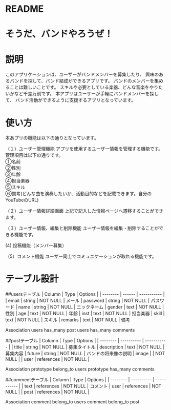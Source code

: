 # README

# そうだ、バンドやろうぜ！

# 説明
このアプリケーションは、ユーザーがバンドメンバーを募集したり、
興味のあるバンドを探して、バンド結成ができるアプリです。
バンドのメンバーを集めることは難しいことです。
スキルや必要としている楽器、どんな音楽をやりたいかなど千差万別です。
本アプリはユーザーが手軽にバンドメンバーを探して、
バンド活動ができるように支援するアプリとなっています。


# 使い方
本あプリの機能は以下の通りとなっています。

（１）ユーザー管理機能
 アプリを使用するユーザー情報を管理する機能です。管理項目は以下の通りです。
 <br>
 ①名前
 <br>
 ②性別
 <br>
 ③年齢
 <br>
 ④担当楽器
 <br>
 ⑤スキル
 <br>
 ⑥備考(どんな曲を演奏したいか、活動目的などを記載できます。自分のYouTubeのURL)
 
（２）ユーザー情報詳細画面
 上記で記入した情報ページへ遷移することができます。

（３）ユーザー情報、編集と削除機能
 ユーザー情報を編集・削除することができる機能です。

(4) 投稿機能（メンバー募集）

（5）コメント機能
 ユーザー同士でコミュニケーションが取れる機能です。


# テーブル設計

##usersテーブル
| Column    | Type   | Options     |
| --------  | ------ | ----------- |
| email     | string | NOT NULL    | メール
| password  | string | NOT NULL    | パスワード
| name      | string | NOT NULL    | ニックネーム
| gender    | text   | NOT NULL    | 性別
| age       | text   | NOT NULL    | 年齢
| inst      | text   | NOT NULL    | 担当楽器
| skill     | text   | NOT NULL    | スキル
| remarks   | text   | NOT NULL    | 備考

Association
users has_many post
users has_many comments

##postテーブル
| Column      | Type       | Options     |
| --------    | ---------- | ----------- |
| title       | string     | NOT NULL    | 募集タイトル
| description | text       | NOT NULL    | 募集内容
| future      | string     | NOT NULL    | バンドの将来像の説明
| image       |            | NOT NULL    | 
| user        | references | NOT NULL    |

Association
prototype belong_to users
prototype has_many comments

##commentテーブル
| Column   | Type       | Options     |
| -------- | ---------- | ----------- |
| text     | references | NOT NULL    | コメント
| user     | references | NOT NULL    |
| post     | references | NOT NULL    |

Association
comment belong_to users
comment belong_to post